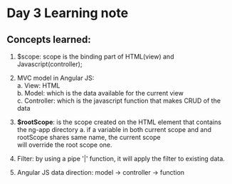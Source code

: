 # Day 3 Learning note

## Concepts learned:
1. $scope: scope is the binding part of HTML(view) and Javascript(controller);

2. MVC model in Angular JS:  
	a. View: HTML  
	b. Model: which is the data available for the current view  
	c. Controller: which is the javascript function that makes CRUD of the data  

3. **$rootScope**: is the scope created on the HTML element that contains the ng-app directory
	a. if a variable in both current scope and and rootScope shares same name, the current scope  
	will override the root scope one.  

4. Filter: by using a pipe '|' function, it will apply the filter to existing data.

5. Angular JS data direction: model -> controller -> function
